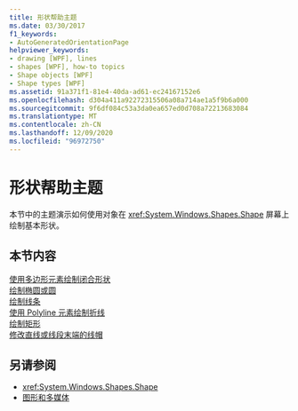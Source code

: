 ```yaml
---
title: 形状帮助主题
ms.date: 03/30/2017
f1_keywords:
- AutoGeneratedOrientationPage
helpviewer_keywords:
- drawing [WPF], lines
- shapes [WPF], how-to topics
- Shape objects [WPF]
- Shape types [WPF]
ms.assetid: 91a371f1-81e4-40da-ad61-ec24167152e6
ms.openlocfilehash: d304a411a92272315506a08a714ae1a5f9b6a000
ms.sourcegitcommit: 9f6df084c53a3da0ea657ed0d708a72213683084
ms.translationtype: MT
ms.contentlocale: zh-CN
ms.lasthandoff: 12/09/2020
ms.locfileid: "96972750"
---
```

# <a name="shapes-how-to-topics"></a>形状帮助主题
本节中的主题演示如何使用对象在 <xref:System.Windows.Shapes.Shape> 屏幕上绘制基本形状。  
  
## <a name="in-this-section"></a>本节内容  
 [使用多边形元素绘制闭合形状](how-to-draw-a-closed-shape-by-using-the-polygon-element.md)  
 [绘制椭圆或圆](how-to-draw-an-ellipse-or-a-circle.md)  
 [绘制线条](how-to-draw-a-line.md)  
 [使用 Polyline 元素绘制折线](how-to-draw-a-polyline-by-using-the-polyline-element.md)  
 [绘制矩形](how-to-draw-a-rectangle.md)  
 [修改直线或线段末端的线帽](how-to-modify-the-cap-at-the-end-of-a-line-or-segment.md)  
  
## <a name="see-also"></a>另请参阅

- <xref:System.Windows.Shapes.Shape>
- [图形和多媒体](index.md)
